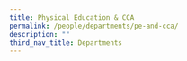 ```yaml
---
title: Physical Education & CCA
permalink: /people/departments/pe-and-cca/
description: ""
third_nav_title: Departments
---
```

